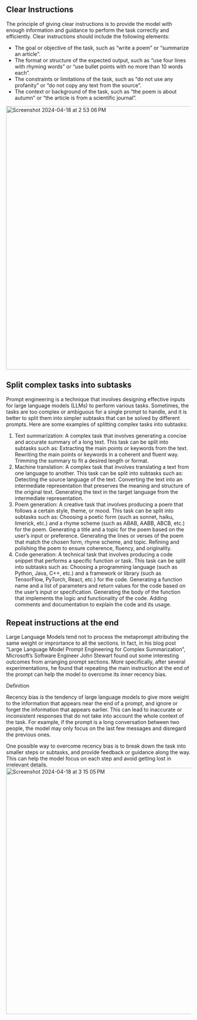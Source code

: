 ## Clear Instructions
The principle of giving clear instructions is to provide the model with enough information and guidance to perform the task correctly and efficiently. Clear instructions should include the following elements:

- The goal or objective of the task, such as “write a poem” or “summarize an article”.
- The format or structure of the expected output, such as “use four lines with rhyming words” or “use bullet points with no more than 10 words each”.
- The constraints or limitations of the task, such as “do not use any profanity” or “do not copy any text from the source”.
- The context or background of the task, such as “the poem is about autumn” or “the article is from a scientific journal”.
<img width="717" alt="Screenshot 2024-04-18 at 2 53 06 PM" src="https://github.com/andysingal/prompt-docs/assets/20493493/4dd2f8e4-bf5e-41bf-8570-bb34106fbcf0">

## Split complex tasks into subtasks
Prompt engineering is a technique that involves designing effective inputs for large language models (LLMs) to perform various tasks. Sometimes, the tasks are too complex or ambiguous for a single prompt to handle, and it is better to split them into simpler subtasks that can be solved by different prompts. Here are some examples of splitting complex tasks into subtasks:

1. Text summarization: A complex task that involves generating a concise and accurate summary of a long text. This task can be split into subtasks such as:
Extracting the main points or keywords from the text.
Rewriting the main points or keywords in a coherent and fluent way.
Trimming the summary to fit a desired length or format.
2. Machine translation: A complex task that involves translating a text from one language to another. This task can be split into subtasks such as:
Detecting the source language of the text.
Converting the text into an intermediate representation that preserves the meaning and structure of the original text.
Generating the text in the target language from the intermediate representation.
3. Poem generation: A creative task that involves producing a poem that follows a certain style, theme, or mood. This task can be split into subtasks such as:
Choosing a poetic form (such as sonnet, haiku, limerick, etc.) and a rhyme scheme (such as ABAB, AABB, ABCB, etc.) for the poem.
Generating a title and a topic for the poem based on the user’s input or preference.
Generating the lines or verses of the poem that match the chosen form, rhyme scheme, and topic.
Refining and polishing the poem to ensure coherence, fluency, and originality.
4. Code generation: A technical task that involves producing a code snippet that performs a specific function or task. This task can be split into subtasks such as:
Choosing a programming language (such as Python, Java, C++, etc.) and a framework or library (such as TensorFlow, PyTorch, React, etc.) for the code.
Generating a function name and a list of parameters and return values for the code based on the user’s input or specification.
Generating the body of the function that implements the logic and functionality of the code.
Adding comments and documentation to explain the code and its usage.

## Repeat instructions at the end 
Large Language Models tend not to process the metaprompt attributing the same weight or imprortance to all the sections. In fact, in his blog post “Large Language Model Prompt Engineering for Complex Summarization”, Microsoft’s Software Engineer John Stewart found out some interesting outcomes from arranging prompt sections. More specifically, after several experimentations, he found that repeating the main instruction at the end of the prompt can help the model to overcome its inner recency bias.

Definition

Recency bias is the tendency of large language models to give more weight to the information that appears near the end of a prompt, and ignore or forget the information that appears earlier. This can lead to inaccurate or inconsistent responses that do not take into account the whole context of the task. For example, if the prompt is a long conversation between two people, the model may only focus on the last few messages and disregard the previous ones.

One possible way to overcome recency bias is to break down the task into smaller steps or subtasks, and provide feedback or guidance along the way. This can help the model focus on each step and avoid getting lost in irrelevant details. 
<img width="670" alt="Screenshot 2024-04-18 at 3 15 05 PM" src="https://github.com/andysingal/prompt-docs/assets/20493493/b571689c-0bab-48d5-8a2e-bf046058584d">
